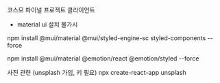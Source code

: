 코스모 파이널 프로젝트 클라이언트

- material ui 설치 불가시

npm install @mui/material @mui/styled-engine-sc styled-components --force

npm install @mui/material @emotion/react @emotion/styled
--force

사진 관련 (unsplash 가입, 키 필요)
npx create-react-app unsplash
